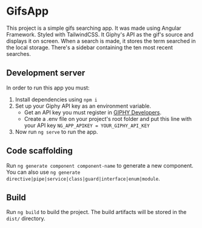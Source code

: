 # GifsApp

This project is a simple gifs searching app. It was made using Angular Framework. Styled with TailwindCSS. It Giphy's API
as the gif's source and displays it on screen. When a search is made, it stores the term searched in the local storage. 
There's a sidebar containing the ten most recent searches.

## Development server

In order to run this app you must:
1. Install dependencies using `npm i`
2. Set up your Giphy API key as an environment variable.
    * Get an API key you must register in [GIPHY Developers](https://developers.giphy.com/).
    * Create a .env file on your project's root folder and put this line with your API key `NG_APP_APIKEY = YOUR_GIPHY_API_KEY`
3. Now run `ng serve` to run the app.

## Code scaffolding

Run `ng generate component component-name` to generate a new component. You can also use `ng generate directive|pipe|service|class|guard|interface|enum|module`.

## Build

Run `ng build` to build the project. The build artifacts will be stored in the `dist/` directory.

